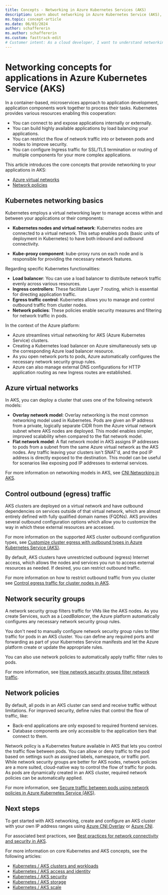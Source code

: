 ```yaml
---
title: Concepts - Networking in Azure Kubernetes Services (AKS)
description: Learn about networking in Azure Kubernetes Service (AKS), including kubenet and Azure CNI networking, ingress controllers, load balancers, and static IP addresses.
ms.topic: concept-article
ms.date: 06/03/2024
author: schaffererin
ms.author: schaffererin
ms.custom: fasttrack-edit
# Customer intent: As a cloud developer, I want to understand networking concepts in Azure Kubernetes Service (AKS) so that I can effectively manage application connectivity, security, and load balancing within my microservices architecture.
---
```


# Networking concepts for applications in Azure Kubernetes Service (AKS)

In a container-based, microservices approach to application development, application components work together to process their tasks. Kubernetes provides various resources enabling this cooperation:

- You can connect to and expose applications internally or externally.
- You can build highly available applications by load balancing your applications.
- You can restrict the flow of network traffic into or between pods and nodes to improve security.
- You can configure Ingress traffic for SSL/TLS termination or routing of multiple components for your more complex applications.

This article introduces the core concepts that provide networking to your applications in AKS:

- [Azure virtual networks](#azure-virtual-networks)
- [Network policies](#network-policies)

## Kubernetes networking basics

Kubernetes employs a virtual networking layer to manage access within and between your applications or their components:

- **Kubernetes nodes and virtual network**: Kubernetes nodes are connected to a virtual network. This setup enables pods (basic units of deployment in Kubernetes) to have both inbound and outbound connectivity.

- **Kube-proxy component**: kube-proxy runs on each node and is responsible for providing the necessary network features.

Regarding specific Kubernetes functionalities:

- **Load balancer**: You can use a load balancer to distribute network traffic evenly across various resources.
- **Ingress controllers**: These facilitate Layer 7 routing, which is essential for directing application traffic.
- **Egress traffic control**: Kubernetes allows you to manage and control outbound traffic from cluster nodes.
- **Network policies**: These policies enable security measures and filtering for network traffic in pods.

In the context of the Azure platform:

- Azure streamlines virtual networking for AKS (Azure Kubernetes Service) clusters.
- Creating a Kubernetes load balancer on Azure simultaneously sets up the corresponding Azure load balancer resource.
- As you open network ports to pods, Azure automatically configures the necessary network security group rules.
- Azure can also manage external DNS configurations for HTTP application routing as new Ingress routes are established.

## Azure virtual networks

In AKS, you can deploy a cluster that uses one of the following network models:

* **Overlay network model**: Overlay networking is the most common networking model used in Kubernetes. Pods are given an IP address from a private, logically separate CIDR from the Azure virtual network subnet where AKS nodes are deployed. This model enables simpler, improved scalability when compared to the flat network model.
* **Flat network model**: A flat network model in AKS assigns IP addresses to pods from a subnet from the same Azure virtual network as the AKS nodes. Any traffic leaving your clusters isn't SNAT'd, and the pod IP address is directly exposed to the destination. This model can be useful for scenarios like exposing pod IP addresses to external services.

For more information on networking models in AKS, see [CNI Networking in AKS][network-cni-overview].

## Control outbound (egress) traffic

AKS clusters are deployed on a virtual network and have outbound dependencies on services outside of that virtual network, which are almost entirely defined with fully qualified domain names (FQDNs). AKS provides several outbound configuration options which allow you to customize the way in which these external resources are accessed. 

For more information on the supported AKS cluster outbound configuration types, see [Customize cluster egress with outbound types in Azure Kubernetes Service (AKS)](./egress-outboundtype.md).

By default, AKS clusters have unrestricted outbound (egress) Internet access, which allows the nodes and services you run to access external resources as needed. If desired, you can restrict outbound traffic.

For more information on how to restrict outbound traffic from you cluster see [Control egress traffic for cluster nodes in AKS][limit-egress].

## Network security groups

A network security group filters traffic for VMs like the AKS nodes. As you create Services, such as a *LoadBalancer*, the Azure platform automatically configures any necessary network security group rules.

You don't need to manually configure network security group rules to filter traffic for pods in an AKS cluster. You can define any required ports and forwarding as part of your Kubernetes Service manifests and let the Azure platform create or update the appropriate rules.

You can also use network policies to automatically apply traffic filter rules to pods.

For more information, see [How network security groups filter network traffic][nsg-traffic].

## Network policies

By default, all pods in an AKS cluster can send and receive traffic without limitations. For improved security, define rules that control the flow of traffic, like:

- Back-end applications are only exposed to required frontend services.
- Database components are only accessible to the application tiers that connect to them.

Network policy is a Kubernetes feature available in AKS that lets you control the traffic flow between pods. You can allow or deny traffic to the pod based on settings such as assigned labels, namespace, or traffic port. While network security groups are better for AKS nodes, network policies are a more suited, cloud-native way to control the flow of traffic for pods. As pods are dynamically created in an AKS cluster, required network policies can be automatically applied.

For more information, see [Secure traffic between pods using network policies in Azure Kubernetes Service (AKS)][use-network-policies].

## Next steps

To get started with AKS networking, create and configure an AKS cluster with your own IP address ranges using [Azure CNI Overlay][azure-cni-overlay] or [Azure CNI][aks-configure-advanced-networking].

For associated best practices, see [Best practices for network connectivity and security in AKS][operator-best-practices-network].

For more information on core Kubernetes and AKS concepts, see the following articles:

- [Kubernetes / AKS clusters and workloads][aks-concepts-clusters-workloads]
- [Kubernetes / AKS access and identity][aks-concepts-identity]
- [Kubernetes / AKS security][aks-concepts-security]
- [Kubernetes / AKS storage][aks-concepts-storage]
- [Kubernetes / AKS scale][aks-concepts-scale]

<!-- IMAGES -->
[aks-loadbalancer]: ./media/concepts-network/aks-loadbalancer.png
[advanced-networking-diagram]: ./media/concepts-network/advanced-networking-diagram.png
[aks-ingress]: ./media/concepts-network/aks-ingress.png

<!-- LINKS - External -->
[cni-networking]: https://github.com/Azure/azure-container-networking/blob/master/docs/cni.md

<!-- LINKS - Internal -->
[aks-configure-kubenet-networking]: configure-kubenet.md
[aks-configure-advanced-networking]: configure-azure-cni.md
[aks-concepts-clusters-workloads]: concepts-clusters-workloads.md
[aks-concepts-security]: concepts-security.md
[aks-concepts-scale]: concepts-scale.md
[aks-concepts-storage]: concepts-storage.md
[aks-concepts-identity]: concepts-identity.md
[agic-overview]: ../application-gateway/ingress-controller-overview.md
[network-cni-overview]: concepts-network-cni-overview.md
[configure-azure-cni-dynamic-ip-allocation]: configure-azure-cni-dynamic-ip-allocation.md
[use-network-policies]: use-network-policies.md
[operator-best-practices-network]: operator-best-practices-network.md
[limit-egress]: limit-egress-traffic.md
[k8s-ingress]: https://kubernetes.io/docs/concepts/services-networking/ingress/
[ip-preservation]: https://techcommunity.microsoft.com/t5/fasttrack-for-azure/how-client-source-ip-preservation-works-for-loadbalancer/ba-p/3033722#:~:text=Enable%20Client%20source%20IP%20preservation%201%20Edit%20loadbalancer,is%20the%20same%20as%20the%20source%20IP%20%28srjumpbox%29.
[nsg-traffic]: /azure/virtual-network/network-security-group-how-it-works
[azure-cni-aks]: configure-azure-cni.md
[azure-cni-overlay]: azure-cni-overlay.md
[azure-cni-overlay-limitations]: azure-cni-overlay.md#limitations-with-azure-cni-overlay
[azure-cni-powered-by-cilium]: azure-cni-powered-by-cilium.md
[azure-cni-powered-by-cilium-limitations]: azure-cni-powered-by-cilium.md#limitations
[use-byo-cni]: use-byo-cni.md

